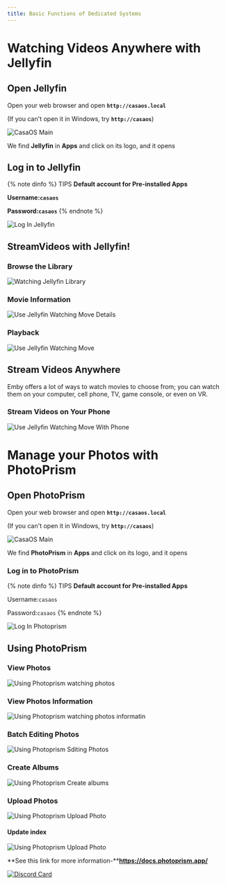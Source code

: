 ```yaml
---
title: Basic Functions of Dedicated Systems
---
```


# Watching Videos Anywhere with Jellyfin


## Open Jellyfin

Open your web browser and open **`http://casaos.local`**

(If you can't open it in Windows, try **`http://casaos`**)

![CasaOS Main](/images/Get-Started-with-ZimaBoard/casaos-main.jpg)


We find **Jellyfin** in **Apps** and click on its logo, and it opens

## Log in to Jellyfin

{% note dinfo %}
TIPS
**Default account for Pre-installed Apps**

**Username:`casaos`**

**Password:`casaos`**
{% endnote %}

![Log In Jellyfin ](/images/Basic-functions-of-dedicated-systems/watching-jellyfin-login.jpeg)

## StreamVideos with Jellyfin!

### Browse the Library

![Watching Jellyfin Library](/images/Basic-functions-of-dedicated-systems/watching-jellyfin-library.jpeg)

### Movie Information

![Use Jellyfin Watching Move Details](/images/Basic-functions-of-dedicated-systems/watching-move-details.jpeg)

### Playback

![Use Jellyfin Watching Move ](/images/Basic-functions-of-dedicated-systems/watching-move-play.jpeg)

## Stream Videos Anywhere

Emby offers a lot of ways to watch movies to choose from; you can watch them on your computer, cell phone, TV, game console, or even on VR.

### Stream Videos on Your Phone

![Use Jellyfin Watching Move With Phone](/images/Basic-functions-of-dedicated-systems/watching-move-jellyfin-phone.png)



# Manage your Photos with PhotoPrism

## Open PhotoPrism

Open your web browser and open **`http://casaos.local`**

(If you can't open it in Windows, try **`http://casaos`**)

<BrowserWindow url="http://casaos.local">

![CasaOS Main](/images/Get-Started-with-ZimaBoard/casaos-main.jpg)

</BrowserWindow>

We find **PhotoPrism** in **Apps** and click on its logo, and it opens

### Log in to PhotoPrism ###

{% note dinfo %}
TIPS
**Default account for Pre-installed Apps**

Username:`casaos`

Password:`casaos`
{% endnote %}

![Log In Photoprism](/images/Basic-functions-of-dedicated-systems/photo-photoprism-login-page.png)



## Using PhotoPrism

### View Photos


![Using Photoprism watching photos ](/images/Basic-functions-of-dedicated-systems/photo-view-photos.png)
 

### View Photos Information

![Using Photoprism watching photos informatin](/images/Basic-functions-of-dedicated-systems/photo-view-photo-information.png)


### Batch Editing Photos


![Using Photoprism Sditing Photos ](/images/Basic-functions-of-dedicated-systems/photo-editing-photo.png)


### Create Albums

![Using Photoprism Create albums](/images/Basic-functions-of-dedicated-systems/photo-create-albums2.png)

### Upload Photos 

![Using Photoprism Upload Photo](/images/Basic-functions-of-dedicated-systems/photo-upload2.jpg)


#### Update index

![Using Photoprism Upload Photo](/images/Basic-functions-of-dedicated-systems/photo-upload-photos.png)

**See this link for more information-****https://docs.photoprism.app/**

[![Discord Card](https://discordapp.com/api/guilds/884667213326463016/widget.png?style=banner2)](https://discord.gg/knqAbbBbeX)